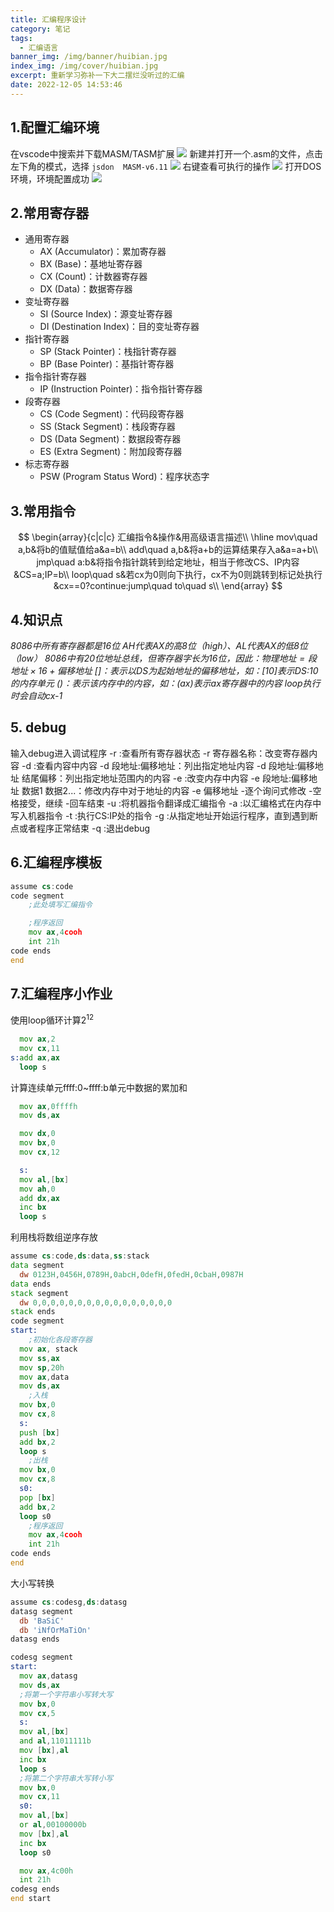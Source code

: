 ```yaml
---
title: 汇编程序设计
category: 笔记
tags:
  - 汇编语言
banner_img: /img/banner/huibian.jpg
index_img: /img/cover/huibian.jpg
excerpt: 重新学习弥补一下大二摆烂没听过的汇编
date: 2022-12-05 14:53:46
---
```

## 1.配置汇编环境

在vscode中搜索并下载MASM/TASM扩展
![](/img/content/huibian/masm.jpg)
新建并打开一个.asm的文件，点击左下角的模式，选择 `jsdon  MASM-v6.11`
![](/img/content/huibian/select.jpg)
右键查看可执行的操作
![](/img/content/huibian/youjian.jpg)
打开DOS环境，环境配置成功
![](/img/content/huibian/env.jpg)

## 2.常用寄存器

- 通用寄存器
  - AX (Accumulator)：累加寄存器
  - BX (Base)：基地址寄存器
  - CX (Count)：计数器寄存器
  - DX (Data)：数据寄存器
- 变址寄存器
  - SI (Source Index)：源变址寄存器
  - DI (Destination Index)：目的变址寄存器
- 指针寄存器
  - SP (Stack Pointer)：栈指针寄存器
  - BP (Base Pointer)：基指针寄存器
- 指令指针寄存器
  - IP (Instruction Pointer)：指令指针寄存器
- 段寄存器
  - CS (Code Segment)：代码段寄存器
  - SS (Stack Segment)：栈段寄存器
  - DS (Data Segment)：数据段寄存器
  - ES (Extra Segment)：附加段寄存器
- 标志寄存器
  - PSW (Program Status Word)：程序状态字

## 3.常用指令

$$
\begin{array}{c|c|c}
           汇编指令&操作&用高级语言描述\\
    \hline mov\quad a,b&将b的值赋值给a&a=b\\
           add\quad a,b&将a+b的运算结果存入a&a=a+b\\
           jmp\quad a:b&将指令指针跳转到给定地址，相当于修改CS、IP内容&CS=a;IP=b\\
           loop\quad s&若cx为0则向下执行，cx不为0则跳转到标记处执行&cx==0?continue:jump\quad to\quad s\\
\end{array}
$$

## 4.知识点

*8086中所有寄存器都是16位*
*AH代表AX的高8位（high）、AL代表AX的低8位（low）*
*8086中有20位地址总线，但寄存器字长为16位，因此：$物理地址=段地址 \times 16+偏移地址$*
*[]：表示以DS为起始地址的偏移地址，如：[10]表示DS:10的内存单元*
*()：表示该内存中的内容，如：(ax)表示ax寄存器中的内容*
*loop执行时会自动cx-1*

## 5. debug

输入debug进入调试程序
-r :查看所有寄存器状态
  -r 寄存器名称：改变寄存器内容
-d :查看内容中内容
  -d 段地址:偏移地址：列出指定地址内容
  -d 段地址:偏移地址 结尾偏移：列出指定地址范围内的内容
-e :改变内存中内容
  -e 段地址:偏移地址 数据1 数据2...：修改内存中对于地址的内容
  -e 偏移地址
    -逐个询问式修改
    -空格接受，继续
    -回车结束
-u :将机器指令翻译成汇编指令
-a :以汇编格式在内存中写入机器指令
-t :执行CS:IP处的指令
-g :从指定地址开始运行程序，直到遇到断点或者程序正常结束
-q :退出debug

## 6.汇编程序模板

```asm
assume cs:code
code segment
	;此处填写汇编指令

	;程序返回
	mov ax,4cooh
	int 21h
code ends
end
```

## 7.汇编程序小作业
使用loop循环计算$2^{12}$
```asm
  mov ax,2
  mov cx,11
s:add ax,ax
  loop s
```

计算连续单元ffff:0~ffff:b单元中数据的累加和
```asm
  mov ax,0ffffh
  mov ds,ax

  mov dx,0
  mov bx,0
  mov cx,12

  s:
  mov al,[bx]
  mov ah,0
  add dx,ax
  inc bx
  loop s
```

利用栈将数组逆序存放
```asm
assume cs:code,ds:data,ss:stack
data segment
  dw 0123H,0456H,0789H,0abcH,0defH,0fedH,0cbaH,0987H
data ends
stack segment
  dw 0,0,0,0,0,0,0,0,0,0,0,0,0,0,0,0
stack ends
code segment
start:
	;初始化各段寄存器
  mov ax, stack
  mov ss,ax
  mov sp,20h
  mov ax,data
  mov ds,ax
	;入栈
  mov bx,0
  mov cx,8
  s:
  push [bx]
  add bx,2
  loop s
	;出栈
  mov bx,0
  mov cx,8
  s0:
  pop [bx]
  add bx,2
  loop s0
	;程序返回
	mov ax,4cooh
	int 21h
code ends
end
```

大小写转换
```asm
assume cs:codesg,ds:datasg
datasg segment
  db 'BaSiC'
  db 'iNfOrMaTiOn'
datasg ends

codesg segment
start:
  mov ax,datasg
  mov ds,ax
  ;将第一个字符串小写转大写
  mov bx,0
  mov cx,5
  s:
  mov al,[bx]
  and al,11011111b
  mov [bx],al
  inc bx
  loop s
  ;将第二个字符串大写转小写
  mov bx,0
  mov cx,11
  s0:
  mov al,[bx]
  or al,00100000b
  mov [bx],al
  inc bx
  loop s0

  mov ax,4c00h
  int 21h
codesg ends
end start
```